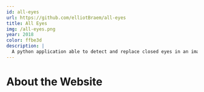 ```yaml
---
id: all-eyes
url: https://github.com/elliotBraem/all-eyes
title: All Eyes
img: /all-eyes.png
year: 2018
color: ffbe3d
description: |
  A python application able to detect and replace closed eyes in an image. 👀
---
```


About the Website
============

